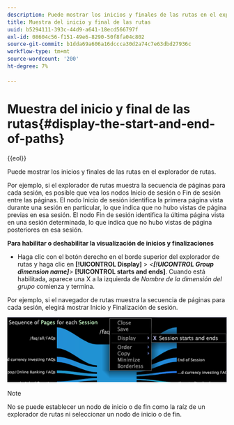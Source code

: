 ```yaml
---
description: Puede mostrar los inicios y finales de las rutas en el explorador de rutas.
title: Muestra del inicio y final de las rutas
uuid: b5294111-393c-44d9-a641-18ecd566797f
exl-id: 08604c56-f151-49e6-8290-50f8fa04c802
source-git-commit: b1dda69a606a16dccca30d2a74c7e63dbd27936c
workflow-type: tm+mt
source-wordcount: '200'
ht-degree: 7%

---
```


# Muestra del inicio y final de las rutas{#display-the-start-and-end-of-paths}

{{eol}}

Puede mostrar los inicios y finales de las rutas en el explorador de rutas.

Por ejemplo, si el explorador de rutas muestra la secuencia de páginas para cada sesión, es posible que vea los nodos Inicio de sesión o Fin de sesión entre las páginas. El nodo Inicio de sesión identifica la primera página vista durante una sesión en particular, lo que indica que no hubo vistas de página previas en esa sesión. El nodo Fin de sesión identifica la última página vista en una sesión determinada, lo que indica que no hubo vistas de página posteriores en esa sesión.

**Para habilitar o deshabilitar la visualización de inicios y finalizaciones**

* Haga clic con el botón derecho en el borde superior del explorador de rutas y haga clic en **[!UICONTROL Display]** > *&lt;**[!UICONTROL Group dimension name]**>* **[!UICONTROL starts and ends]**. Cuando está habilitada, aparece una X a la izquierda de *Nombre de la dimensión del grupo* comienza y termina.

Por ejemplo, si el navegador de rutas muestra la secuencia de páginas para cada sesión, elegirá mostrar Inicio y Finalización de sesión.

![](assets/vis_PathBrowser_StartsAndEnds.png)

>[!NOTE]
>
>No se puede establecer un nodo de inicio o de fin como la raíz de un explorador de rutas ni seleccionar un nodo de inicio o de fin.
